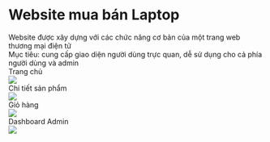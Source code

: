 <h1>Website mua bán Laptop</h1>
Website được xây dựng với các chức năng cơ bản của một trang web thương mại điện tử<br>
Mục tiêu: cung cấp giao diện người dùng trực quan, dễ sử dụng cho cả phía người dùng và admin<br>
Trang chủ<br>
<img src="https://user-images.githubusercontent.com/66792742/87221306-3f6ef080-c395-11ea-9429-6160da39bca5.png"><br>
Chi tiết sản phẩm<br>
<img src="https://user-images.githubusercontent.com/66792742/87895063-aca61400-ca6e-11ea-9acf-291483df8d3e.png"><br>
Giỏ hàng<br>
<img src="https://user-images.githubusercontent.com/66792742/87371777-3a39bd80-c5b0-11ea-9291-11d8045caff6.png"><br>
Dashboard Admin<br>
<img src="https://user-images.githubusercontent.com/66792742/87222063-df7b4880-c39a-11ea-86b3-3fe91bf17402.png">


